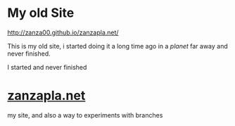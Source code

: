# My old Site

http://zanza00.github.io/zanzapla.net/

This is my old site, i started doing it a long time ago in a _planet_ far away and never finished.

I started and never finished

[zanzapla.net](zanzapla.net)
============

my site, and also a way to experiments with branches
